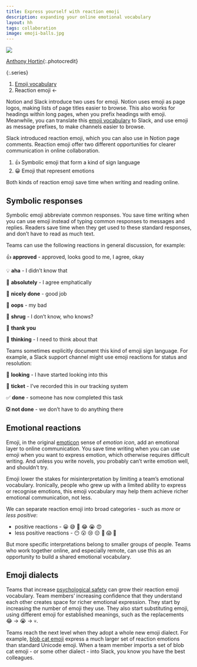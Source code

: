 ```yaml
---
title: Express yourself with reaction emoji
description: expanding your online emotional vocabulary
layout: hh
tags: collaboration
image: emoji-balls.jpg
---
```


![](emoji-balls.jpg)

[Anthony Hortin](https://unsplash.com/photos/4klT9uUEexU){:.photocredit}

{:.series}
1. [Emoji vocabulary](emoji-vocabulary)
2. Reaction emoji ←

Notion and Slack introduce two uses for emoji.
Notion uses emoji as page logos, making lists of page titles easier to browse.
This also works for headings within long pages, when you prefix headings with emoji.
Meanwhile, you can translate this [emoji vocabulary](emoji-vocabulary) to Slack,
and use emoji as message prefixes, to make channels easier to browse.

Slack introduced reaction emoji, which you can also use in Notion page comments.
Reaction emoji offer two different opportunities for clearer communication in online collaboration.

1. 👍 Symbolic emoji that form a kind of sign language
2. 😀 Emoji that represent emotions

Both kinds of reaction emoji save time when writing and reading online.


## Symbolic responses

Symbolic emoji abbreviate common responses.
You save time writing when you can use emoji instead of typing common responses to messages and replies.
Readers save time when they get used to these standard responses, and don’t have to read as much text.

Teams can use the following reactions in general discussion, for example:

👍 **approved** - approved, looks good to me, I agree, okay

💡 **aha** - I didn’t know that

💯 **absolutely** - I agree emphatically

🙌 **nicely done** - good job

🤦 **oops** - my bad

🤷 **shrug** - I don’t know, who knows?

🙏 **thank you**

🤔 **thinking** - I need to think about that

Teams sometimes explicitly document this kind of emoji sign language.
For example, a Slack support channel might use emoji reactions for status and resolution:

👀 **looking** - I have started looking into this

🎫 **ticket** - I’ve recorded this in our tracking system

✅ **done** - someone has now completed this task 

❎ **not done** - we don’t have to do anything there


## Emotional reactions

Emoji, in the original [emoticon](https://en.wikipedia.org/wiki/Emoticon) sense of _emotion icon_,
add an emotional layer to online communication.
You save time writing when you can use emoji when you want to express emotion,
which otherwise requires difficult writing.
And unless you write novels, you probably can’t write emotion well, and shouldn’t try.

Emoji lower the stakes for misinterpretation by limiting a team’s emotional vocabulary.
Ironically, people who grew up with a limited ability to express or recognise emotions,
this emoji vocabulary may help them achieve richer emotional communication, not less.

We can separate reaction emoji into broad categories - such as _more_ or _less positive_:

* positive reactions - 😀 😅 😬 😂 😭 😍
* less positive reactions - 😶 😮 😢 😔 🥺 😱 🤮

But more specific interpretations belong to smaller groups of people.
Teams who work together online, and especially remote,
can use this as an opportunity to build a shared emotional vocabulary.


## Emoji dialects

Teams that increase [psychological safety](comfortable-silence) can grow their reaction emoji vocabulary.
Team members’ increasing confidence that they understand each other creates space for richer emotional expression.
They start by increasing the number of emoji they use.
They also start substituting emoji, using different emoji for established meanings, 
such as the replacements 😂 → 😭 → 💀.

Teams reach the next level when they adopt a whole new emoji dialect.
For example, [blob cat emoji](https://slackmojis.com/categories/25-blob-cats-emojis)
express a much larger set of reaction emotions than standard Unicode emoji.
When a team member imports a set of blob cat emoji - or some other dialect - into Slack,
you know you have the best colleagues.

